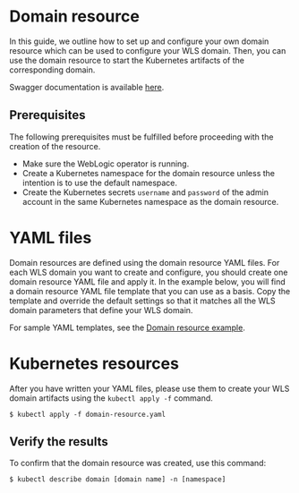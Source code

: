# Domain resource

In this guide, we outline how to set up and configure your own domain resource which can be used to configure your WLS domain. Then, you can use the domain resource to start the Kubernetes artifacts of the corresponding domain.

Swagger documentation is available [here](https://oracle.github.io/weblogic-kubernetes-operator/domains/index.html).

## Prerequisites

The following prerequisites must be fulfilled before proceeding with the creation of the resource.
* Make sure the WebLogic operator is running.
* Create a Kubernetes namespace for the domain resource unless the intention is to use the default namespace.
* Create the Kubernetes secrets `username` and `password` of the admin account in the same Kubernetes namespace as the domain resource.

# YAML files

Domain resources are defined using the domain resource YAML files. For each WLS domain you want to create and configure, you should create one domain resource YAML file and apply it. In the example below, you will find a domain resource YAML file template that you can use as a basis. Copy the template and override the default settings so that it matches all the WLS domain parameters that define your WLS domain.

For sample YAML templates, see the [Domain resource example](../kubernetes/samples/scripts/create-weblogic-domain/domain-home-on-pv/README.md).

# Kubernetes resources

After you have written your YAML files, please use them to create your WLS domain artifacts using the `kubectl apply -f` command.

```
$ kubectl apply -f domain-resource.yaml
```

## Verify the results

To confirm that the domain resource was created, use this command:

```
$ kubectl describe domain [domain name] -n [namespace]
```
